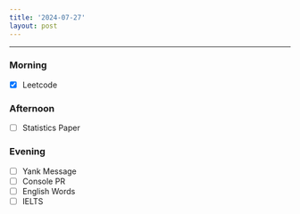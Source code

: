 ```yaml
---
title: '2024-07-27'
layout: post
---
```


---

### Morning

- [x] Leetcode

### Afternoon

- [ ] Statistics Paper

### Evening

- [ ] Yank Message
- [ ] Console PR
- [ ] English Words
- [ ] IELTS
